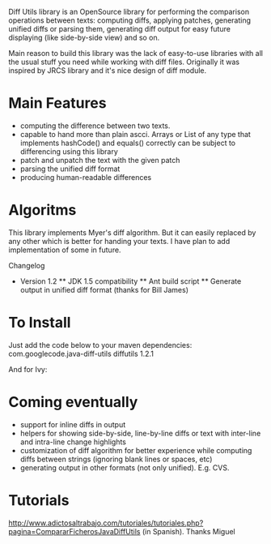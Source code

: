 Diff Utils library is an OpenSource library for performing the comparison operations between texts: computing diffs, applying patches, generating unified diffs or parsing them, generating diff output for easy future displaying (like side-by-side view) and so on.

Main reason to build this library was the lack of easy-to-use libraries with all the usual stuff you need while working with diff files. Originally it was inspired by JRCS library and it's nice design of diff module.

# Main Features

* computing the difference between two texts.
* capable to hand more than plain ascci. Arrays or List of any type that implements hashCode() and equals() correctly can be subject to differencing using this library
* patch and unpatch the text with the given patch
* parsing the unified diff format
* producing human-readable differences

# Algoritms

This library implements Myer's diff algorithm. But it can easily replaced by any other which is better for handing your texts. I have plan to add implementation of some in future.

Changelog

* Version 1.2
** JDK 1.5 compatibility
**  Ant build script
** Generate output in unified diff format (thanks for Bill James)

# To Install

Just add the code below to your maven dependencies: <dependency> <groupId>com.googlecode.java-diff-utils</groupId> <artifactId>diffutils</artifactId> <version>1.2.1</version> </dependency>

And for Ivy: <dependency org="com.googlecode.java-diff-utils" name="diffutils" rev="1.2.1"/>

# Coming eventually

* support for inline diffs in output
* helpers for showing side-by-side, line-by-line diffs or text with inter-line and intra-line change highlights
* customization of diff algorithm for better experience while computing diffs between strings (ignoring blank lines or spaces, etc)
* generating output in other formats (not only unified). E.g. CVS.

# Tutorials

http://www.adictosaltrabajo.com/tutoriales/tutoriales.php?pagina=CompararFicherosJavaDiffUtils (in Spanish). Thanks Miguel
